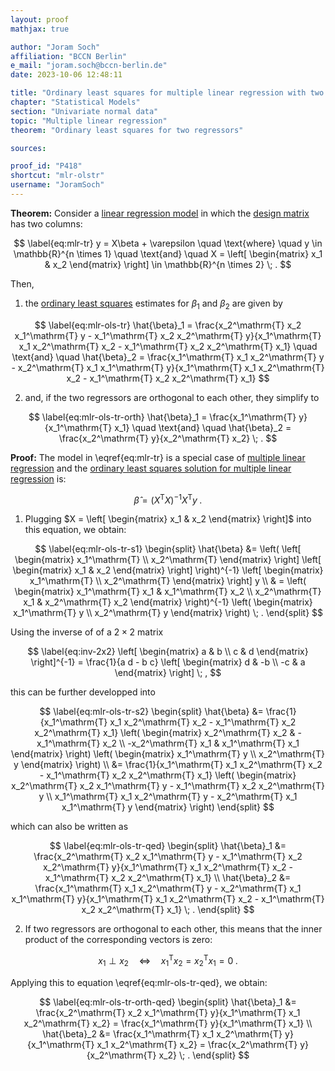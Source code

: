 ```yaml
---
layout: proof
mathjax: true

author: "Joram Soch"
affiliation: "BCCN Berlin"
e_mail: "joram.soch@bccn-berlin.de"
date: 2023-10-06 12:48:11

title: "Ordinary least squares for multiple linear regression with two regressors"
chapter: "Statistical Models"
section: "Univariate normal data"
topic: "Multiple linear regression"
theorem: "Ordinary least squares for two regressors"

sources:

proof_id: "P418"
shortcut: "mlr-olstr"
username: "JoramSoch"
---
```



**Theorem:** Consider a [linear regression model](/D/mlr) in which the [design matrix](/D/mlr) has two columns:

$$
 \label{eq:mlr-tr}
y = X\beta + \varepsilon \quad \text{where} \quad y \in \mathbb{R}^{n \times 1} \quad \text{and} \quad X = \left[ \begin{matrix} x_1 & x_2 \end{matrix} \right] \in \mathbb{R}^{n \times 2} \; .
$$

Then,

1) the [ordinary least squares](/P/mlr-ols) estimates for $\beta_1$ and $\beta_2$ are given by

$$ \label{eq:mlr-ols-tr}
\hat{\beta}_1 = \frac{x_2^\mathrm{T} x_2 x_1^\mathrm{T} y - x_1^\mathrm{T} x_2 x_2^\mathrm{T} y}{x_1^\mathrm{T} x_1 x_2^\mathrm{T} x_2 - x_1^\mathrm{T} x_2 x_2^\mathrm{T} x_1} \quad \text{and} \quad \hat{\beta}_2 = \frac{x_1^\mathrm{T} x_1 x_2^\mathrm{T} y - x_2^\mathrm{T} x_1 x_1^\mathrm{T} y}{x_1^\mathrm{T} x_1 x_2^\mathrm{T} x_2 - x_1^\mathrm{T} x_2 x_2^\mathrm{T} x_1}
$$

2) and, if the two regressors are orthogonal to each other, they simplify to

$$ \label{eq:mlr-ols-tr-orth}
\hat{\beta}_1 = \frac{x_1^\mathrm{T} y}{x_1^\mathrm{T} x_1} \quad \text{and} \quad \hat{\beta}_2 = \frac{x_2^\mathrm{T} y}{x_2^\mathrm{T} x_2} \; .
$$


**Proof:** The model in \eqref{eq:mlr-tr} is a special case of [multiple linear regression](/D/mlr) and the [ordinary least squares solution for multiple linear regression](/P/mlr-ols) is:

$$ \label{eq:mlr-ols}
\hat{\beta} = (X^\mathrm{T} X)^{-1} X^\mathrm{T} y \; .
$$

1) Plugging $X = \left[ \begin{matrix} x_1 & x_2 \end{matrix} \right]$ into this equation, we obtain:

$$ \label{eq:mlr-ols-tr-s1}
\begin{split}
\hat{\beta} &= \left( \left[ \begin{matrix} x_1^\mathrm{T} \\ x_2^\mathrm{T} \end{matrix} \right] \left[ \begin{matrix} x_1 & x_2 \end{matrix} \right] \right)^{-1} \left[ \begin{matrix} x_1^\mathrm{T} \\ x_2^\mathrm{T} \end{matrix} \right] y \\
& = \left( \begin{matrix} x_1^\mathrm{T} x_1 & x_1^\mathrm{T} x_2 \\ x_2^\mathrm{T} x_1 & x_2^\mathrm{T} x_2 \end{matrix} \right)^{-1} \left( \begin{matrix} x_1^\mathrm{T} y \\ x_2^\mathrm{T} y \end{matrix} \right) \; .
\end{split}
$$

Using the inverse of of a $2 \times 2$ matrix

$$ \label{eq:inv-2x2}
\left[ \begin{matrix} a & b \\ c & d \end{matrix} \right]^{-1} = \frac{1}{a d - b c} \left[ \begin{matrix} d & -b \\ -c & a \end{matrix} \right] \; ,
$$

this can be further developped into

$$ \label{eq:mlr-ols-tr-s2}
\begin{split}
\hat{\beta} &= \frac{1}{x_1^\mathrm{T} x_1 x_2^\mathrm{T} x_2 - x_1^\mathrm{T} x_2 x_2^\mathrm{T} x_1} \left( \begin{matrix} x_2^\mathrm{T} x_2 & -x_1^\mathrm{T} x_2 \\ -x_2^\mathrm{T} x_1 & x_1^\mathrm{T} x_1 \end{matrix} \right) \left( \begin{matrix} x_1^\mathrm{T} y \\ x_2^\mathrm{T} y \end{matrix} \right) \\
&= \frac{1}{x_1^\mathrm{T} x_1 x_2^\mathrm{T} x_2 - x_1^\mathrm{T} x_2 x_2^\mathrm{T} x_1} \left( \begin{matrix} x_2^\mathrm{T} x_2 x_1^\mathrm{T} y - x_1^\mathrm{T} x_2 x_2^\mathrm{T} y \\ x_1^\mathrm{T} x_1 x_2^\mathrm{T} y - x_2^\mathrm{T} x_1 x_1^\mathrm{T} y \end{matrix} \right)
\end{split}
$$

which can also be written as

$$ \label{eq:mlr-ols-tr-qed}
\begin{split}
\hat{\beta}_1 &= \frac{x_2^\mathrm{T} x_2 x_1^\mathrm{T} y - x_1^\mathrm{T} x_2 x_2^\mathrm{T} y}{x_1^\mathrm{T} x_1 x_2^\mathrm{T} x_2 - x_1^\mathrm{T} x_2 x_2^\mathrm{T} x_1} \\
\hat{\beta}_2 &= \frac{x_1^\mathrm{T} x_1 x_2^\mathrm{T} y - x_2^\mathrm{T} x_1 x_1^\mathrm{T} y}{x_1^\mathrm{T} x_1 x_2^\mathrm{T} x_2 - x_1^\mathrm{T} x_2 x_2^\mathrm{T} x_1} \; .
\end{split}
$$

2) If two regressors are orthogonal to each other, this means that the inner product of the corresponding vectors is zero:

$$ \label{eq:reg-orth}
x_1 \perp x_2 \quad \Leftrightarrow \quad x_1^\mathrm{T} x_2 = x_2^\mathrm{T} x_1 = 0 \; .
$$

Applying this to equation \eqref{eq:mlr-ols-tr-qed}, we obtain:

$$ \label{eq:mlr-ols-tr-orth-qed}
\begin{split}
\hat{\beta}_1 &= \frac{x_2^\mathrm{T} x_2 x_1^\mathrm{T} y}{x_1^\mathrm{T} x_1 x_2^\mathrm{T} x_2} = \frac{x_1^\mathrm{T} y}{x_1^\mathrm{T} x_1} \\
\hat{\beta}_2 &= \frac{x_1^\mathrm{T} x_1 x_2^\mathrm{T} y}{x_1^\mathrm{T} x_1 x_2^\mathrm{T} x_2} = \frac{x_2^\mathrm{T} y}{x_2^\mathrm{T} x_2} \; .
\end{split}
$$
